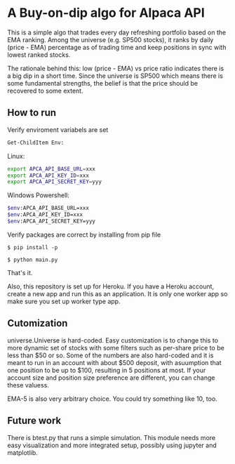 # A Buy-on-dip algo for Alpaca API

This is a simple algo that trades every day refreshing portfolio based on the EMA ranking.
Among the universe (e.g. SP500 stocks), it ranks by daily (price - EMA) percentage as of
trading time and keep positions in sync with lowest ranked stocks.

The rationale behind this: low (price - EMA) vs price ratio indicates there is a big dip
in a short time. Since the universe is SP500 which means there is some fundamental strengths,
the belief is that the price should be recovered to some extent.

## How to run
Verify enviroment variabels are set
```sh
Get-ChildItem Env:
```

Linux:
```sh
export APCA_API_BASE_URL=xxx
export APCA_API_KEY_ID=xxx
export APCA_API_SECRET_KEY=yyy
```

Windows Powershell:
```sh
$env:APCA_API_BASE_URL=xxx
$env:APCA_API_KEY_ID=xxx
$env:APCA_API_SECRET_KEY=yyy
```

Verify packages are correct by installing from pip file
```
$ pip install -p
```
```
$ python main.py
```

That's it.

Also, this repository is set up for Heroku.  If you have a Heroku account, create a new
app and run this as an application. It is only one worker app so make sure you set up
worker type app.


## Cutomization

universe.Universe is hard-coded.  Easy customization is to change this to more dynamic
set of stocks with some filters such as per-share price to be less than $50 or so.
Some of the numbers are also hard-coded and it is meant to run in an account with about
$500 deposit, with asuumption that one position to be up to $100, resulting in 5 positions
at most.  If your account size and position size preference are different, you can
change these valuess.

EMA-5 is also very arbitrary choice.  You could try something like 10, too.

## Future work

There is btest.py that runs a simple simulation.  This module needs more easy visualization
and more integrated setup, possibly using jupyter and matplotlib.